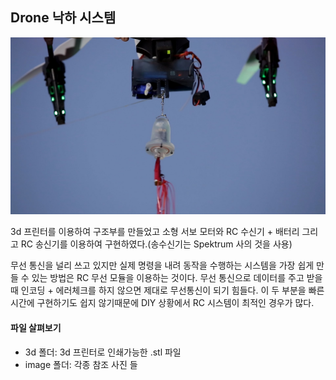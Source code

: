 ## Drone 낙하 시스템
![alt text](/DroneRelease/image/DroneRelease2.jpg "Drone Release")

3d 프린터를 이용하여 구조부를 만들었고 소형 서보 모터와 RC 수신기 + 배터리 그리고 RC 송신기를 이용하여 구현하였다.(송수신기는 Spektrum 사의 것을 사용)

무선 통신을 널리 쓰고 있지만 실제 명령을 내려 동작을 수행하는 시스템을 가장 쉽게 만들 수 있는 방법은 RC 무선 모듈을 이용하는 것이다. 무선 통신으로 데이터를 주고 받을 때 인코딩 + 에러체크를 하지 않으면 제대로 무선통신이 되기 힘들다. 이 두 부분을 빠른 시간에 구현하기도 쉽지 않기때문에 DIY 상황에서 RC 시스템이 최적인 경우가 많다.

#### 파일 살펴보기
- 3d 폴더: 3d 프린터로 인쇄가능한 .stl 파일
- image 폴더: 각종 참조 사진 들
